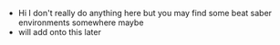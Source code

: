 - Hi I don't really do anything here but you may find some beat saber environments somewhere maybe
- will add onto this later

